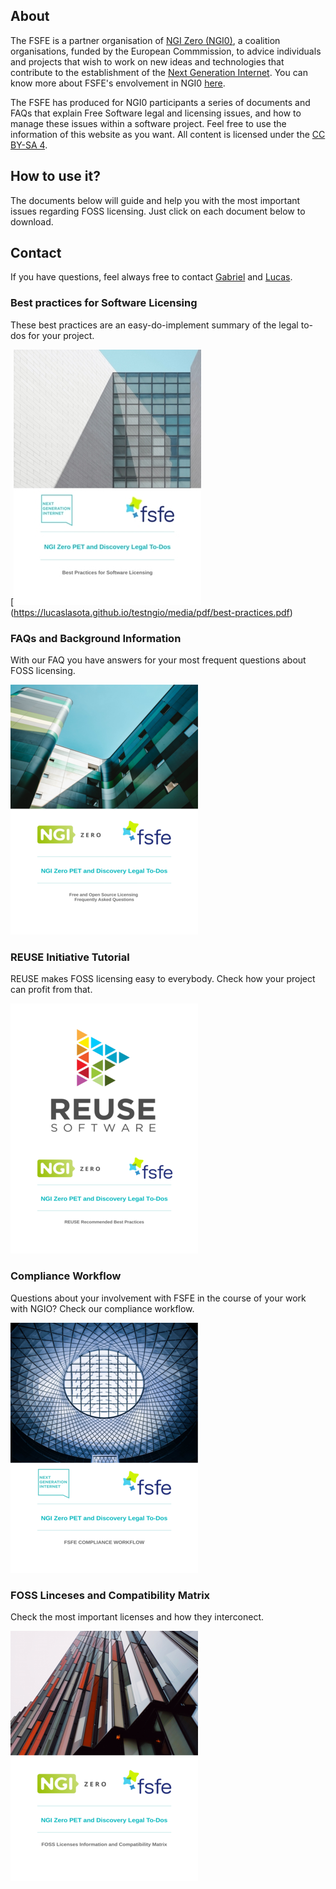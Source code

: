 
## About

The FSFE is a partner organisation of [NGI Zero (NGI0)](https://www.ngi.eu/about/ngi-zero/), a coalition organisations, funded by the European Commmission, to advice individuals and projects that wish to work on new ideas and technologies that contribute to the establishment of the [Next Generation Internet](https://www.ngi.eu/vision/). You can know more about FSFE's envolvement in NGI0 [here](https://fsfe.org/activities/ftf/ngi0.en.html).

The FSFE has produced for NGI0 participants a series of documents and FAQs that explain Free Software legal and licensing issues, and how to manage these issues within a software project. Feel free to use the information of this website as you want. All content is licensed under the [CC BY-SA 4](https://fsfe.org/about/ku/ku.en.html).

## How to use it?

The documents below will guide and help you with the most important issues regarding FOSS licensing. Just click on each document below to download.

## Contact

If you have questions, feel always free to contact [Gabriel](https://fsfe.org/about/ku/ku.en.html) and [Lucas](https://fsfe.org/about/lasota/lasota.en.html).

### Best practices for Software Licensing

These best practices are an easy-do-implement summary of the legal to-dos for your project.

[![best practices](/media/images/best-logo.png)(https://lucaslasota.github.io/testngio/media/pdf/best-practices.pdf)

### FAQs and Background Information

With our FAQ you have answers for your most frequent questions about FOSS licensing.

[![faq](/media/images/faq-logo.png)](/media/pdf/faq.pdf)

### REUSE Initiative Tutorial

REUSE makes FOSS licensing easy to everybody. Check how your project can profit from that.

[![reuse](/media/images/reuse-logo.png)](/media/pdf/reuse.pdf)

### Compliance Workflow

Questions about your involvement with FSFE in the course of your work with NGIO? Check our compliance workflow.

[![workflow](/media/images/workflow-logo.png)](/media/pdf/compliance-workflow.pdf)

### FOSS Linceses and Compatibility Matrix

Check the most important licenses and how they interconect. 

[![matrix](/media/images/matrix-logo.png)](/media/pdf/licenses-matrix.pdf)




